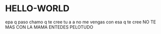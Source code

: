 # HELLO-WORLD

epa q paso chamo q te cree tu a a 
no me vengas con esa q te cree
NO TE MAS CON LA MAMA ENTEDES PELOTUDO
